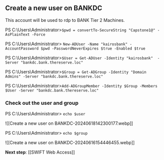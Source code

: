 ## Create a new user on BANKDC
This account will be used to rdp to BANK Tier 2 Machines.

PS C:\Users\Administrator>`$pwd = convertTo-SecureString "Capstone1@" -AsPlainText -Force`

PS C:\Users\Administrator> `New-ADUser -Name "kairosbank" -AccountPassword $pwd -PasswordNeverExpires $true -Enabled $true`

PS C:\Users\Administrator>`$User = Get-ADUser -Identity "kairosbank"  -Server "bankdc.bank.thereserve.loc"`

PS C:\Users\Administrator>`$Group = Get-ADGroup -Identity "Domain Admins" -Server "bankdc.bank.thereserve.loc"`

PS C:\Users\Administrator>`Add-ADGroupMember -Identity $Group -Members $User -Server "bankdc.bank.thereserve.loc"`

### Check out the user and group

PS C:\Users\Administrator> `echo $user`

![[Create a new user on BANKDC-20240618142300177.webp]]

PS C:\Users\Administrator> `echo $group`

![[Create a new user on BANKDC-20240616154446455.webp]]


**Next step**: [[SWIFT Web Access]]


